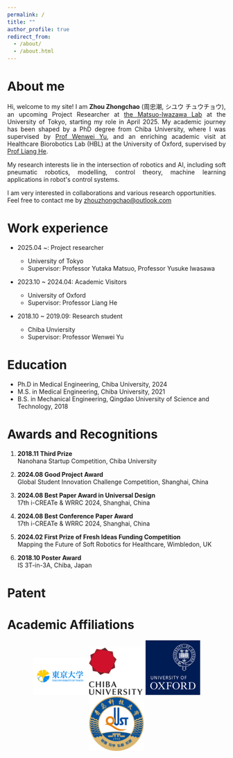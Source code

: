```yaml
---
permalink: /
title: ""
author_profile: true
redirect_from: 
  - /about/
  - /about.html
---
```


About me
======
<div style="text-align: justify;">
Hi, welcome to my site! I am <strong>Zhou Zhongchao</strong> (周忠潮, シユウ チュウチョウ), an upcoming Project Researcher at <a href="https://weblab.t.u-tokyo.ac.jp/">the Matsuo-Iwazawa Lab</a> at the University of Tokyo, starting my role in April 2025. My academic journey has been shaped by a PhD degree from Chiba University, where I was supervised by <a href="https://www.tms.chiba-u.jp/~yu/member_prof.html">Prof Wenwei Yu</a>, and an enriching academic visit at Healthcare Biorobotics Lab (HBL) at the University of Oxford, supervised by <a href="https://eng.ox.ac.uk/people/liang-he/">Prof Liang He</a>. 
  
My research interests lie in the intersection of robotics and AI, including soft pneumatic robotics, modelling, control theory, machine learning applications in robot's control systems.
</div>


I am very interested in collaborations and various research opportunities. Feel free to contact me by zhouzhongchao@outlook.com

Work experience
======
* 2025.04 ~: Project researcher
  * University of Tokyo
  * Supervisor: Professor Yutaka Matsuo, Professor Yusuke Iwasawa

* 2023.10 ~ 2024.04: Academic Visitors
  * University of Oxford
  * Supervisor: Professor Liang He

* 2018.10 ~ 2019.09: Research student
  * Chiba Unviersity
  * Supervisor: Professor Wenwei Yu

Education
======
* Ph.D in Medical Engineering, Chiba University, 2024
* M.S. in Medical Engineering, Chiba University, 2021
* B.S. in Mechanical Engineering, Qingdao University of Science and Technology, 2018

Awards and Recognitions
======
1. **2018.11 Third Prize**  
   Nanohana Startup Competition, Chiba University

2. **2024.08 Good Project Award**  
   Global Student Innovation Challenge Competition, Shanghai, China

3. **2024.08 Best Paper Award in Universal Design**  
   17th i-CREATe & WRRC 2024, Shanghai, China

4. **2024.08 Best Conference Paper Award**  
   17th i-CREATe & WRRC 2024, Shanghai, China

5. **2024.02 First Prize of Fresh Ideas Funding Competition**  
   Mapping the Future of Soft Robotics for Healthcare, Wimbledon, UK

6. **2018.10 Poster Award**  
   IS 3T-in-3A, Chiba, Japan


Patent
======


Academic Affiliations
======
<p align="center">
  <img src="/images/utoyo.png" alt="Utokyo" width="25%"/>
  <img src="/images/logo.png" alt="Chiba" width="25%"/>
  <img src="/images/oxford.png" alt="Uoxford" width="25%"/>
  <img src="/images/qust.png" alt="Uoxford" width="25%"/>
</p>

